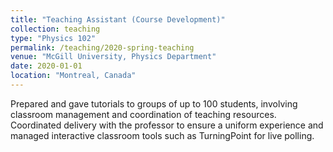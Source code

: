 ```yaml
---
title: "Teaching Assistant (Course Development)"
collection: teaching
type: "Physics 102"
permalink: /teaching/2020-spring-teaching
venue: "McGill University, Physics Department"
date: 2020-01-01
location: "Montreal, Canada"
---
```


Prepared and gave tutorials to groups of up to 100 students, involving classroom management and coordination of teaching resources. Coordinated delivery with the professor to ensure a uniform experience and managed interactive classroom tools such as TurningPoint for live polling.
